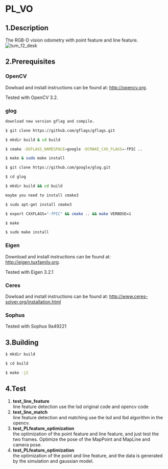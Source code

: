 # PL_VO

## 1.Description
The RGB-D vision odometry with point feature and line feature. 
![tum_f2_desk](https://github.com/Xiarain/PL_VO/blob/optimization/Example/Result/tum-f2-desk.png)
## 2.Prerequisites

### OpenCV
Dowload and install instructions can be found at: http://opencv.org.

Tested with OpenCV 3.2.

### glog
```sh
download new version gflag and compile.

$ git clone https://github.com/gflags/gflags.git

$ mkdir build & cd build

$ cmake -DGFLAGS_NAMESPACE=google -DCMAKE_CXX_FLAGS=-fPIC ..

$ make & sudo make install

$ git clone https://github.com/google/glog.git

$ cd glog

$ mkdir build && cd build

maybe you need to install cmake3

$ sudo apt-get install cmake3

$ export CXXFLAGS="-fPIC" && cmake .. && make VERBOSE=1

$ make

$ sudo make install
```
### Eigen
 Download and install instructions can be found at: http://eigen.tuxfamily.org.

 Tested with Eigen 3.2.1

### Ceres
Dowload and install instructions can be found at: http://www.ceres-solver.org/installation.html

### Sophus

Tested with Sophus 9a49221

## 3.Building
```sh
$ mkdir build

$ cd build

$ make -j2
```

## 4.Test
1. **test_line_feature** \
line feature detection use the lsd original code and opencv code
2. **test_line_match** \
line feature detection and matching use the lsd and lbd algorithm in the opencv.
3. **test_PLfeature_optimization** \
the optimization of the point feature and line feature, and just test the two frames. Optimize
the pose of the MapPoint and MapLine and camera pose.
4. **test_PLfeature_optimization** \
the optimization of the point and line feature, and the data is generated by the simulation and gaussian
model.